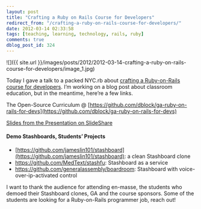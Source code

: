 ```yaml
---
layout: post
title: "Crafting a Ruby on Rails Course for Developers"
redirect_from: "/crafting-a-ruby-on-rails-course-for-developers/"
date: 2012-03-14 02:33:58
tags: [teaching, learning, technology, rails, ruby]
comments: true
dblog_post_id: 324
---
```

![]({{ site.url }}/images/posts/2012/2012-03-14-crafting-a-ruby-on-rails-course-for-developers/image_1.jpg)

Today I gave a talk to a packed NYC.rb about [crafting a Ruby-on-Rails course for developers](http://www.meetup.com/NYC-rb/events/46696902/). I’m working on a blog post about classroom education, but in the meantime, here’re a few links.

The Open-Source Curriculum @ [https://github.com/dblock/ga-ruby-on-rails-for-devs](https://github.com/dblock/ga-ruby-on-rails-for-devs)

[Slides from the Presentation on SlideShare](http://www.slideshare.net/dblockdotorg/crafting-a-rubyonrails-course-for-developers)

#### Demo Stashboards, Students’ Projects

- [https://github.com/jameslin101/stashboard](https://github.com/jameslin101/stashboard): a clean Stashboard clone
- https://github.com/MedText/stashfu: Stashboard as a service
- https://github.com/generalassembly/boardroom: Stashboard with voice-over-ip-activated control

I want to thank the audience for attending en-masse, the students who demoed their Stashboard clones, GA and the course sponsors. Some of the students are looking for a Ruby-on-Rails programmer job, reach out!
